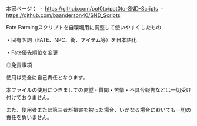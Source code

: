 本家ページ：
・ https://github.com/pot0to/pot0to-SND-Scripts
・ https://github.com/baanderson40/SND_Scripts

Fate Farmingスクリプトを自環境用に調整して使いやすくしたもの

・固有名詞（FATE、NPC、街、アイテム等）を日本語化

・Fate優先順位を変更

◎免責事項

使用は完全に自己責任となります。

本ファイルの使用につきましての要望・質問・苦情・不具合報告などは一切受け付けておりません。

また、使用者または第三者が損害を被った場合、いかなる場合においても一切の責任を負いません。
